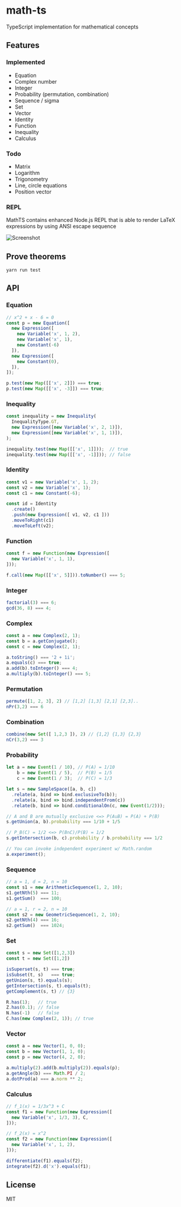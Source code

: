 # math-ts

TypeScript implementation for mathematical concepts

## Features
### Implemented
- Equation
- Complex number
- Integer
- Probability (permutation, combination)
- Sequence / sigma
- Set
- Vector
- Identity
- Function
- Inequality
- Calculus

### Todo
- Matrix
- Logarithm
- Trigonometry
- Line, circle equations
- Position vector

### REPL
MathTS contains enhanced Node.js REPL that is able to render LaTeX expressions by using ANSI escape sequence

![Screenshot](https://user-images.githubusercontent.com/19276905/99181743-da2c7100-2773-11eb-9c11-8f915f54bea3.png)


## Prove theorems
```
yarn run test
```

## API

### Equation

```ts
// x^2 + x - 6 = 0
const p = new Equation([
  new Expression([
    new Variable('x', 1, 2),
    new Variable('x', 1),
    new Constant(-6)
  ]),
  new Expression([
    new Constant(0),
  ]),
]);

p.test(new Map([['x', 2]]) === true;
p.test(new Map([['x', -3]]) === true;
```

### Inequality

```ts
const inequality = new Inequality(
  InequalityType.GT,
  new Expression([new Variable('x', 2, 1)]),
  new Expression([new Variable('x', 1, 1)]),
);

inequality.test(new Map([['x', 1]]));  // true
inequality.test(new Map([['x', -1]])); // false
```

### Identity

```ts
const v1 = new Variable('x', 1, 2);
const v2 = new Variable('x', 1);
const c1 = new Constant(-6);

const id = Identity
  .create()
  .push(new Expression([ v1, v2, c1 ]))
  .moveToRight(c1)
  .moveToLeft(v2);
```

### Function

```ts
const f = new Function(new Expression([
  new Variable('x', 1, 1),
]));

f.call(new Map([['x', 5]])).toNumber() === 5;
```

### Integer

```ts
factorial(3) === 6;
gcd(36, 8) === 4;
```

### Complex

```ts
const a = new Complex(2, 1);
const b = a.getConjugate();
const c = new Complex(2, 1);

a.toString() === '2 + 1i';
a.equals(c) === true;
a.add(b).toInteger() === 4;
a.multiply(b).toInteger() === 5;
```

### Permutation

```ts
permute([1, 2, 3], 2) // [1,2] [1,3] [2,1] [2,3]..
nPr(3,2) === 6
```

### Combination 

```ts
combine(new Set([ 1,2,3 ]), 2) // {1,2} {1,3} {2,3}
nCr(3,2) === 3
```

### Probability

```ts
let a = new Event(1 / 10), // P(A) = 1/10
    b = new Event(1 / 5),  // P(B) = 1/5
    c = new Event(1 / 3);  // P(C) = 1/3

let s = new SampleSpace([a, b, c])
  .relate(a, bind => bind.exclusiveTo(b));
  .relate(a, bind => bind.independentFrom(c))
  .relate(b, bind => bind.conditionalOn(c, new Event(1/2)));

// A and B are mutually exclusive <=> P(A∪B) = P(A) + P(B)
s.getUnion(a, b).probability === 1/10 + 1/5

// P_B(C) = 1/2 <=> P(B∩C)/P(B) = 1/2
s.getIntersection(b, c).probability / b.probability === 1/2

// You can invoke independent experiment w/ Math.random
a.experiment();
```

### Sequence

```ts
// a = 1, d = 2, n = 10
const s1 = new ArithmeticSequence(1, 2, 10);
s1.getNth(5) === 11;
s1.getSum()  === 100;

// a = 1, r = 2, n = 10
const s2 = new GeometricSequence(1, 2, 10);
s2.getNth(4) === 16;
s2.getSum()  === 1024;
```

### Set

```ts
const s = new Set([1,2,3])
const t = new Set([1,2])

isSuperset(s, t) === true;
isSubset(t, s)   === true;
getUnion(s, t).equals(s);
getIntersection(s, t).equals(t);
getComplement(s, t) // {3}

R.has(1);   // true
Z.has(0.1); // false
N.has(-1)   // false
C.has(new Complex(2, 1)); // true
```

### Vector

```ts
const a = new Vector(1, 0, 0);
const b = new Vector(1, 1, 0);
const p = new Vector(4, 2, 0);

a.multiply(2).add(b.multiply(2)).equals(p);
a.getAngle(b) === Math.PI / 2;
a.dotProd(a) === a.norm ** 2;
```

### Calculus

```ts
// f_1(x) = 1/3x^3 + C
const f1 = new Function(new Expression([
  new Variable('x', 1/3, 3), C,
]));

// f_2(x) = x^2
const f2 = new Function(new Expression([
  new Variable('x', 1, 2),
]));

differentiate(f1).equals(f2);
integrate(f2).d('x').equals(f1);
```

## License
MIT
